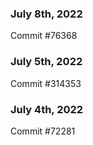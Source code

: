 ### July 8th, 2022

Commit #76368

### July 5th, 2022

Commit #314353


### July 4th, 2022

Commit #72281

